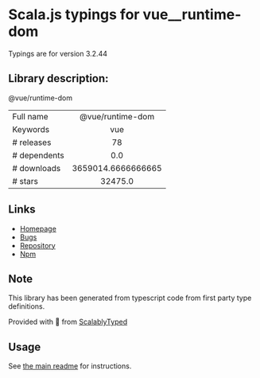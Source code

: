 
# Scala.js typings for vue__runtime-dom

Typings are for version 3.2.44

## Library description:
@vue/runtime-dom

|                    |                 |
| ------------------ | :-------------: |
| Full name          | @vue/runtime-dom |
| Keywords           | vue |
| # releases         | 78 |
| # dependents       | 0.0 |
| # downloads        | 3659014.6666666665 |
| # stars            | 32475.0 |

## Links
- [Homepage](https://github.com/vuejs/core/tree/main/packages/runtime-dom#readme)
- [Bugs](https://github.com/vuejs/core/issues)
- [Repository](https://github.com/vuejs/core)
- [Npm](https://www.npmjs.com/package/%40vue%2Fruntime-dom)
    


## Note
This library has been generated from typescript code from first party type definitions.

Provided with :purple_heart: from [ScalablyTyped](https://github.com/oyvindberg/ScalablyTyped)

## Usage
See [the main readme](../../readme.md) for instructions.


